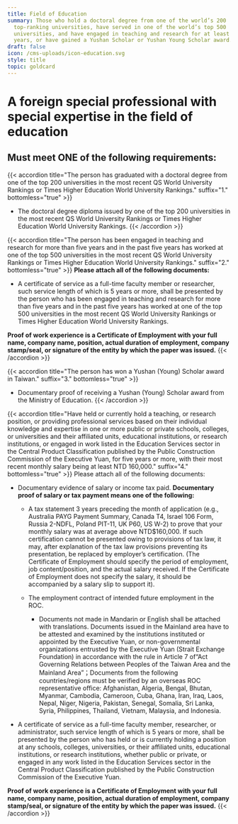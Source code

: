 ```yaml
---
title: Field of Education
summary: Those who hold a doctoral degree from one of the world’s 200
  top-ranking universities, have served in one of the world’s top 500
  universities, and have engaged in teaching and research for at least five
  years, or have gained a Yushan Scholar or Yushan Young Scholar award.
draft: false
icon: /cms-uploads/icon-education.svg
style: title
topic: goldcard
---
```

# A foreign special professional with special expertise in the field of education

## Must meet **ONE** of the following requirements:

{{< accordion title="The person has graduated with a doctoral degree from one of the top 200 universities in the most recent QS World University Rankings or Times Higher Education World University Rankings." suffix="1." bottomless="true" >}}

* The doctoral degree diploma issued by one of the top 200 universities in the most recent QS World University Rankings or Times Higher Education World University Rankings.
{{< /accordion >}}

{{< accordion title="The person has been engaged in teaching and research for more than five years and in the past five years has worked at one of the top 500 universities in the most recent QS World University Rankings or Times Higher Education World University Rankings." suffix="2." bottomless="true" >}}
**Please attach all of the following documents:**

* A certificate of service as a full-time faculty member or researcher, such service length of which is 5 years or more, shall be presented by the person who has been engaged in teaching and research for more than five years and in the past five years has worked at one of the top 500 universities in the most recent QS World University Rankings or Times Higher Education World University Rankings. 

**Proof of work experience is a Certificate of Employment with your full name, company name, position, actual duration of employment, company stamp/seal, or signature of the entity by which the paper was issued.**
{{< /accordion >}}

{{< accordion title="The person has won a Yushan (Young) Scholar award in Taiwan." suffix="3." bottomless="true" >}}

* Documentary proof of receiving a Yushan (Young) Scholar award from the Ministry of Education.
{{< /accordion >}}

{{< accordion title="Have held or currently hold a teaching, or research position, or providing professional services based on their individual knowledge and expertise in one or more public or private schools, colleges, or universities and their affiliated units, educational institutions, or research institutions, or engaged in work listed in the Education Services sector in the Central Product Classification published by the Public Construction Commission of the Executive Yuan, for five years or more, with their most recent monthly salary being at least NTD 160,000." suffix="4." bottomless="true" >}}
Please attach all of the following documents:

* Documentary evidence of salary or income tax paid. **Documentary proof of salary or tax payment means one of the following:**

  * A tax statement 3 years preceding the month of application (e.g., Australia PAYG Payment Summary, Canada T4, Israel 106 Form, Russia 2-NDFL, Poland PIT-11, UK P60, US W-2) to prove that your monthly salary was at average above NTD$160,000. If such certification cannot be presented owing to provisions of tax law, it may, after explanation of the tax law provisions preventing its presentation, be replaced by employer’s certification. (The Certificate of Employment should specify the period of employment, job content/position, and the actual salary received. If the Certificate of Employment does not specify the salary, it should be accompanied by a salary slip to support it). 
  * The employment contract of intended future employment in the ROC.

    * Documents not made in Mandarin or English shall be attached with translations.
      Documents issued in the Mainland area have to be attested and examined by the institutions instituted or appointed by the Executive Yuan, or non-governmental organizations entrusted by the Executive Yuan (Strait Exchange Foundation) in accordance with the rule in Article 7 of“Act Governing Relations between Peoples of the Taiwan Area and the Mainland Area”；Documents from the following countries/regions must be verified by an overseas ROC representative office: Afghanistan, Algeria, Bengal, Bhutan, Myanmar, Cambodia, Cameroon, Cuba, Ghana, Iran, Iraq, Laos, Nepal, Niger, Nigeria, Pakistan, Senegal, Somalia, Sri Lanka, Syria, Philippines, Thailand, Vietnam, Malaysia, and Indonesia.
* A  certificate of service as a full-time faculty member, researcher, or administrator, such service length of which is 5 years or more, shall be presented by the person who has held or is currently holding a position at any schools, colleges, universities, or their affiliated units, educational institutions, or research institutions, whether public or private, or engaged in any work listed in the Education Services sector in the Central Product Classification published by the Public Construction Commission of the Executive Yuan. 

**Proof of work experience is a Certificate of Employment with your full name, company name, position, actual duration of employment, company stamp/seal, or signature of the entity by which the paper was issued.**
{{< /accordion >}}